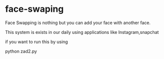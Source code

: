 # face-swaping

Face Swapping is nothing but you can add your face with  another face.

This system is exists in our daily using applications like Instagram,snapchat

if you want to run this by using

python zad2.py
